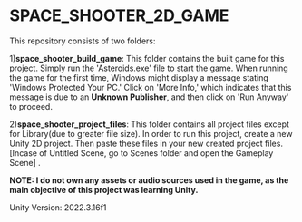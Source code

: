 # SPACE_SHOOTER_2D_GAME

This repository consists of two folders:

1)**space_shooter_build_game**: This folder contains the built game for this project. Simply run the 'Asteroids.exe' file to start the game. When running the game for the first time, Windows might display a message stating 'Windows Protected Your PC.' Click on 'More Info,' which indicates that this message is due to an **Unknown Publisher**, and then click on 'Run Anyway' to proceed.

2)**space_shooter_project_files**: This folder contains all project files except for Library(due to greater file size). In order to run this project, create a new Unity 2D project. Then paste these files in your new created project files. [Incase of Untitled Scene, go to Scenes folder and open the Gameplay Scene] .

**NOTE: I do not own any assets or audio sources used in the game, as the main objective of this project was learning Unity.**

Unity Version: 2022.3.16f1
